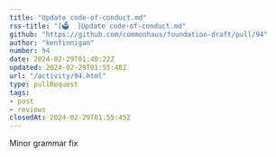```yaml
---
title: "Update code-of-conduct.md"
rss-title: "[🗳️  ]Update code-of-conduct.md"
github: "https://github.com/commonhaus/foundation-draft/pull/94"
author: "kenfinnigan"
number: 94
date: 2024-02-29T01:40:22Z
updated: 2024-02-29T01:55:48Z
url: "/activity/94.html"
type: pullRequest
tags:
- post
- reviews
closedAt: 2024-02-29T01:55:45Z
---
```

Minor grammar fix

<!-- If you create a pull request that modifies policies or bylaws,
the description will be used in an email to the announcement list.
Explain your changes and hook a reviewer... -->

